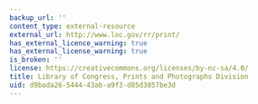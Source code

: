```yaml
---
backup_url: ''
content_type: external-resource
external_url: http://www.loc.gov/rr/print/
has_external_licence_warning: true
has_external_license_warning: true
is_broken: ''
license: https://creativecommons.org/licenses/by-nc-sa/4.0/
title: Library of Congress, Prints and Photographs Division
uid: d9bada26-5444-43ab-a9f3-d85d3057be3d
---
```

